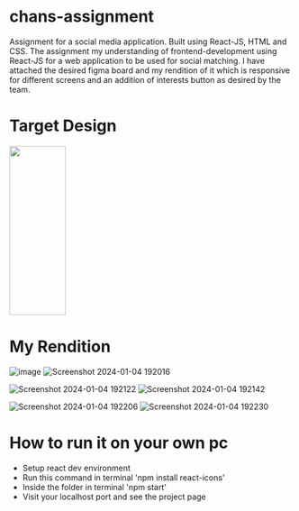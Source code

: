 # chans-assignment
Assignment for a social media application. Built using React-JS, HTML and CSS. The assignment my understanding of frontend-development using React-JS for a web application to be used for social matching. I have attached the desired figma board and my rendition of it which is responsive for different screens and an addition of interests button as desired by the team. 

# Target Design 
<img src="https://github.com/namritaansh02/chans-assignment/assets/85171632/de4531d6-91de-4031-a84c-73b057e1e5c8" width="100" height="300">

# My Rendition
![image](https://github.com/namritaansh02/chans-assignment/assets/85171632/e898791b-5de3-4b16-af38-be182214824c)
![Screenshot 2024-01-04 192016](https://github.com/namritaansh02/chans-assignment/assets/85171632/4df0b1b8-40aa-4df9-a6f0-19b582ad6ac0)

![Screenshot 2024-01-04 192122](https://github.com/namritaansh02/chans-assignment/assets/85171632/e68f0df5-b444-4e3c-8ca7-d66e9a2ac95f)
![Screenshot 2024-01-04 192142](https://github.com/namritaansh02/chans-assignment/assets/85171632/9ae2848a-bdbc-42a1-9efe-3912101de7c5)

![Screenshot 2024-01-04 192206](https://github.com/namritaansh02/chans-assignment/assets/85171632/46e6894a-0732-470e-b266-dbba2da15f58)
![Screenshot 2024-01-04 192230](https://github.com/namritaansh02/chans-assignment/assets/85171632/116afd74-5d52-408b-b49d-e492a579e8bb)

# How to run it on your own pc
- Setup react dev environment
- Run this command in terminal 'npm install react-icons'
- Inside the folder in terminal 'npm start'
- Visit your localhost port and see the project page
